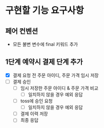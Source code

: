 # 구현할 기능 요구사항

## 페어 컨벤션

- 모든 불변 변수에 final 키워드 추가

## 1단계 예약시 결제 단계 추가

- [x] 결제 요청 전 주문 아이디, 주문 가격 임시 저장
- [ ] 결제 승인
    - [ ] 임시 저장한 주문 아이디 & 주문 가격 비교
        - [ ] 일치하지 않을 경우 예외 응답
    - [ ] toss에 승인 요청
        - [ ] 일치하지 않을 경우 예외 응답
    - [ ] 결제 이력 저장
    - [ ] 최종 응답
